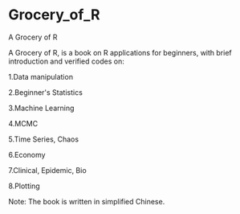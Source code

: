 # Grocery_of_R
A Grocery of R

A Grocery of R, is a book on R applications for beginners, with brief introduction and verified codes on:

1.Data manipulation

2.Beginner's Statistics

3.Machine Learning

4.MCMC

5.Time Series, Chaos

6.Economy

7.Clinical, Epidemic, Bio

8.Plotting

Note: The book is written in simplified Chinese.
